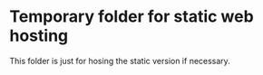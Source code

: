# Temporary folder for static web hosting

This folder is just for hosing the static version if necessary.